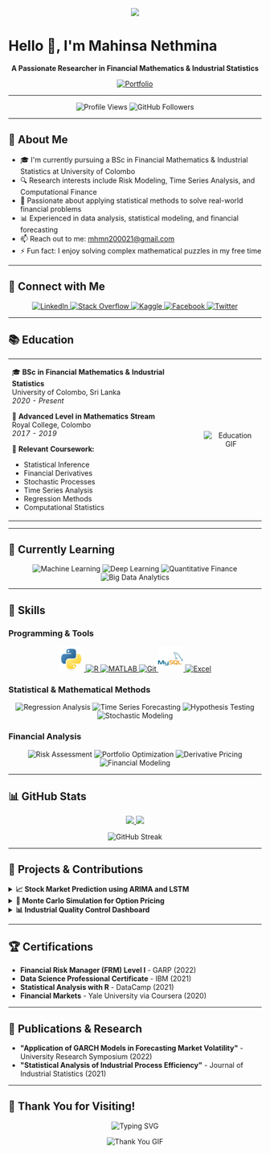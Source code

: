 <p align="center">
  <img src="https://github.com/7oSkaaa/7oSkaaa/blob/main/Images/about_me.gif?raw=true" width="50px">
</p>

# Hello 👋, I'm Mahinsa Nethmina

<p align="center">
  <b>A Passionate Researcher in Financial Mathematics & Industrial Statistics</b>
</p>

<p align="center">
  <a href="https://mhmnp2021.github.io/mnethmina.github.io/" target="_blank">
    <img src="https://img.shields.io/badge/PORTFOLIO-FF5722?style=for-the-badge&logo=todoist&logoColor=white" alt="Portfolio"/>
  </a>
</p>

---

<p align="center">
  <img src="https://komarev.com/ghpvc/?username=mhmnp2021&label=Profile%20views&color=0e75b6&style=flat" alt="Profile Views" />
  <img src="https://img.shields.io/github/followers/mhmnp2021?label=Followers&style=social" alt="GitHub Followers" />
</p>

---

## 📖 About Me

- 🎓 I'm currently pursuing a BSc in Financial Mathematics & Industrial Statistics at University of Colombo
- 🔍 Research interests include Risk Modeling, Time Series Analysis, and Computational Finance
- 🌱 Passionate about applying statistical methods to solve real-world financial problems
- 📊 Experienced in data analysis, statistical modeling, and financial forecasting
- 📫 Reach out to me: mhmn200021@gmail.com
- ⚡ Fun fact: I enjoy solving complex mathematical puzzles in my free time

---

## 🌟 Connect with Me

<p align="center">
  <a href="https://linkedin.com/in/mhm-n-perera" target="_blank">
    <img src="https://img.shields.io/badge/LINKEDIN-0A66C2?style=for-the-badge&logo=linkedin&logoColor=white" alt="LinkedIn"/>
  </a>
  <a href="https://stackoverflow.com/users/16504004/mhm-n-perera" target="_blank">
    <img src="https://img.shields.io/badge/STACK_OVERFLOW-F58025?style=for-the-badge&logo=stackoverflow&logoColor=white" alt="Stack Overflow"/>
  </a>
  <a href="https://kaggle.com/mahinsanethmina" target="_blank">
    <img src="https://img.shields.io/badge/KAGGLE-20BEFF?style=for-the-badge&logo=kaggle&logoColor=white" alt="Kaggle"/>
  </a>
  <a href="https://fb.com/mnethmina" target="_blank">
    <img src="https://img.shields.io/badge/FACEBOOK-1877F2?style=for-the-badge&logo=facebook&logoColor=white" alt="Facebook"/>
  </a>
  <a href="https://twitter.com/m_nethmina" target="_blank">
    <img src="https://img.shields.io/badge/TWITTER-1DA1F2?style=for-the-badge&logo=twitter&logoColor=white" alt="Twitter"/>
  </a>
</p>

---

## 📚 Education

<table>
  <tr>
    <td>
      <p>
        🎓 <b>BSc in Financial Mathematics & Industrial Statistics</b><br>
        University of Colombo, Sri Lanka<br>
        <i>2020 - Present</i>
      </p>
      <p>
        🏫 <b>Advanced Level in Mathematics Stream</b><br>
        Royal College, Colombo<br>
        <i>2017 - 2019</i>
      </p>
      <p>
        📜 <b>Relevant Coursework:</b>
        <ul>
          <li>Statistical Inference</li>
          <li>Financial Derivatives</li>
          <li>Stochastic Processes</li>
          <li>Time Series Analysis</li>
          <li>Regression Methods</li>
          <li>Computational Statistics</li>
        </ul>
      </p>
    </td>
    <td align="center">
      <img src="https://media.giphy.com/media/l46Cy1rHbQ92uuLXa/giphy.gif" width="300px" alt="Education GIF">
    </td>
  </tr>
</table>

---

## 🧠 Currently Learning

<p align="center">
  <img src="https://img.shields.io/badge/MACHINE_LEARNING-4285F4?style=for-the-badge&logo=tensorflow&logoColor=white" alt="Machine Learning"/>
  <img src="https://img.shields.io/badge/DEEP_LEARNING-FF6F00?style=for-the-badge&logo=tensorflow&logoColor=white" alt="Deep Learning"/>
  <img src="https://img.shields.io/badge/QUANTITATIVE_FINANCE-239120?style=for-the-badge&logo=quantconnect&logoColor=white" alt="Quantitative Finance"/>
  <img src="https://img.shields.io/badge/BIG_DATA_ANALYTICS-E25A1C?style=for-the-badge&logo=apache-spark&logoColor=white" alt="Big Data Analytics"/>
</p>

---

## 🔧 Skills

### Programming & Tools
<p align="center">
  <a href="https://www.python.org" target="_blank">
    <img src="https://raw.githubusercontent.com/devicons/devicon/master/icons/python/python-original.svg" alt="Python" width="50"/>
  </a>
  <a href="https://www.r-project.org/" target="_blank">
    <img src="https://www.r-project.org/Rlogo.png" alt="R" width="50"/>
  </a>
  <a href="https://www.mathworks.com/" target="_blank">
    <img src="https://upload.wikimedia.org/wikipedia/commons/2/21/Matlab_Logo.png" alt="MATLAB" width="50"/>
  </a>
  <a href="https://git-scm.com/" target="_blank">
    <img src="https://www.vectorlogo.zone/logos/git-scm/git-scm-icon.svg" alt="Git" width="50"/>
  </a>
  <a href="https://www.mysql.com/" target="_blank">
    <img src="https://raw.githubusercontent.com/devicons/devicon/master/icons/mysql/mysql-original-wordmark.svg" alt="MySQL" width="50"/>
  </a>
  <a href="https://www.microsoft.com/en-us/microsoft-365/excel" target="_blank">
    <img src="https://upload.wikimedia.org/wikipedia/commons/3/34/Microsoft_Office_Excel_%282019%E2%80%93present%29.svg" alt="Excel" width="50"/>
  </a>
</p>

### Statistical & Mathematical Methods
<p align="center">
  <img src="https://img.shields.io/badge/REGRESSION_ANALYSIS-5C2D91?style=for-the-badge" alt="Regression Analysis"/>
  <img src="https://img.shields.io/badge/TIME_SERIES_FORECASTING-007ACC?style=for-the-badge" alt="Time Series Forecasting"/>
  <img src="https://img.shields.io/badge/HYPOTHESIS_TESTING-00979D?style=for-the-badge" alt="Hypothesis Testing"/>
  <img src="https://img.shields.io/badge/STOCHASTIC_MODELING-3DDC84?style=for-the-badge" alt="Stochastic Modeling"/>
</p>

### Financial Analysis
<p align="center">
  <img src="https://img.shields.io/badge/RISK_ASSESSMENT-FF6F00?style=for-the-badge" alt="Risk Assessment"/>
  <img src="https://img.shields.io/badge/PORTFOLIO_OPTIMIZATION-0078D7?style=for-the-badge" alt="Portfolio Optimization"/>
  <img src="https://img.shields.io/badge/DERIVATIVE_PRICING-512BD4?style=for-the-badge" alt="Derivative Pricing"/>
  <img src="https://img.shields.io/badge/FINANCIAL_MODELING-00C7B7?style=for-the-badge" alt="Financial Modeling"/>
</p>

---

## 📊 GitHub Stats

<!-- Using custom-made cards with proper username -->
<div align="center">
  <a href="https://github.com/mhmnp2021">
    <img height="180em" src="https://github-readme-stats-mhmnp2021.vercel.app/api?username=mhmnp2021&show_icons=true&theme=radical&include_all_commits=true&count_private=true"/>
    <img height="180em" src="https://github-readme-stats-mhmnp2021.vercel.app/api/top-langs/?username=mhmnp2021&layout=compact&langs_count=7&theme=radical"/>
  </a>
</div>

<p align="center">
  <img src="https://github-readme-streak-stats.herokuapp.com/?user=mhmnp2021&theme=radical" alt="GitHub Streak" />
</p>

---

## 💼 Projects & Contributions

<details>
<summary><b>📈 Stock Market Prediction using ARIMA and LSTM</b></summary>
<br>
A comparative analysis of traditional time series models (ARIMA) versus deep learning approaches (LSTM) for stock price prediction. Implemented in Python using pandas, statsmodels, and TensorFlow.
<br><br>
<b>Key Features:</b>
<ul>
  <li>Data preprocessing and feature engineering for time series data</li>
  <li>ARIMA model implementation with parameter optimization</li>
  <li>LSTM neural network architecture with TensorFlow</li>
  <li>Performance comparison using RMSE, MAE, and directional accuracy</li>
  <li>Interactive visualization of predictions vs actual prices</li>
</ul>
<br>
<a href="https://github.com/mhmnp2021/stock-prediction">View Project</a>
</details>

<details>
<summary><b>🧮 Monte Carlo Simulation for Option Pricing</b></summary>
<br>
Developed a Monte Carlo simulation framework to price various financial derivatives including European and Asian options. Implemented in R with visualization of convergence patterns.
<br><br>
<b>Key Features:</b>
<ul>
  <li>Implementation of geometric Brownian motion for asset price simulation</li>
  <li>Pricing models for European, Asian, and barrier options</li>
  <li>Variance reduction techniques including antithetic variates and control variates</li>
  <li>Convergence analysis and error estimation</li>
  <li>Interactive dashboard for parameter adjustment and visualization</li>
</ul>
<br>
<a href="https://github.com/mhmnp2021/monte-carlo-options">View Project</a>
</details>

<details>
<summary><b>📊 Industrial Quality Control Dashboard</b></summary>
<br>
Created an interactive dashboard for monitoring industrial processes using statistical process control methods. Built with R Shiny, featuring control charts, capability analysis, and anomaly detection.
<br><br>
<b>Key Features:</b>
<ul>
  <li>Real-time monitoring of process parameters</li>
  <li>Implementation of various control charts (X-bar, R, S, EWMA, CUSUM)</li>
  <li>Process capability indices calculation (Cp, Cpk, Pp, Ppk)</li>
  <li>Automated anomaly detection with alert system</li>
  <li>Historical data analysis and trend visualization</li>
</ul>
<br>
<a href="https://github.com/mhmnp2021/quality-control-dashboard">View Project</a>
</details>

---

## 🏆 Certifications

- **Financial Risk Manager (FRM) Level I** - GARP (2022)
- **Data Science Professional Certificate** - IBM (2021)
- **Statistical Analysis with R** - DataCamp (2021)
- **Financial Markets** - Yale University via Coursera (2020)

---

## 📜 Publications & Research

- **"Application of GARCH Models in Forecasting Market Volatility"** - University Research Symposium (2022)
- **"Statistical Analysis of Industrial Process Efficiency"** - Journal of Industrial Statistics (2021)

---

## 🌌 Thank You for Visiting!

<div align="center">
  <img src="https://readme-typing-svg.herokuapp.com?font=Fira+Code&size=24&pause=1000&color=4C52F7&width=500&lines=Exploring+the+world+through+numbers;Turning+data+into+financial+insights;Keep+Learning+%26+Stay+Curious+%F0%9F%A7%A0" alt="Typing SVG" />
</div>

<p align="center">
  <img src="https://media.giphy.com/media/3oKIPEqDGUULpEU0aQ/giphy.gif" width="200px" alt="Thank You GIF">
</p>
